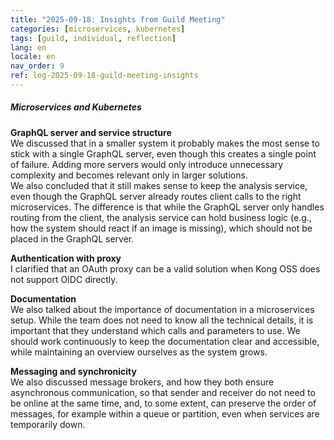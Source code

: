 ```yaml
---
title: "2025-09-18: Insights from Guild Meeting"
categories: [microservices, kubernetes]
tags: [guild, individual, reflection]
lang: en
locale: en
nav_order: 9
ref: log-2025-09-18-guild-meeting-insights
---
```

##### Microservices and Kubernetes  
**GraphQL server and service structure**  
We discussed that in a smaller system it probably makes the most sense to stick with a single GraphQL server, even though this creates a single point of failure. Adding more servers would only introduce unnecessary complexity and becomes relevant only in larger solutions.  
We also concluded that it still makes sense to keep the analysis service, even though the GraphQL server already routes client calls to the right microservices. The difference is that while the GraphQL server only handles routing from the client, the analysis service can hold business logic (e.g., how the system should react if an image is missing), which should not be placed in the GraphQL server.  

**Authentication with proxy**  
I clarified that an OAuth proxy can be a valid solution when Kong OSS does not support OIDC directly.  

**Documentation**  
We also talked about the importance of documentation in a microservices setup. While the team does not need to know all the technical details, it is important that they understand which calls and parameters to use. We should work continuously to keep the documentation clear and accessible, while maintaining an overview ourselves as the system grows.  

**Messaging and synchronicity**  
We also discussed message brokers, and how they both ensure asynchronous communication, so that sender and receiver do not need to be online at the same time, and, to some extent, can preserve the order of messages, for example within a queue or partition, even when services are temporarily down.  